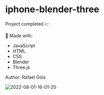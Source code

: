 # iphone-blender-three

Project completed 💹

🔨 Made with:

* JavaScript
* HTML
* CSS
* Blender
* Three.js

Author: Rafael Góis

![2022-08-01-16-01-20](https://user-images.githubusercontent.com/50836539/182227958-e84d1819-c539-44b7-9b84-03600d04dc84.gif)
